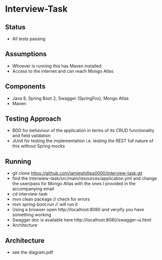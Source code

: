 # Interview-Task  

## Status 
* All tests passing

## Assumptions
* Whoever is running this has Maven installed
* Access to the internet and can reach Mongo Atlas

## Components
* Java 8, Spring Boot 2, Swagger (SpringFox), Mongo Atlas 
* Maven


## Testing Approach 
* BDD for behaviour of the application in terms of its CRUD functionality and field validation
* JUnit for testing the implementation i.e. testing the REST full nature of this without Spring mocks 


## Running 
* git clone https://github.com/jamiephillips0000/interview-task.git
* find the interwiew-task/src/main/resources/application.yml and change the user/pass for Mongo Atlas with the ones I provided in the accompanying email 
* cd interview-task
* mvn clean package // check for errors
* mvn spring-boot:run // will run it 
* Using a browser open http://localhost:8080 and veryify you have something working 
* Swagger doc is available here http://localhost:8080/swagger-ui.html
* Architecture

## Architecture
* see the diagram.pdf
